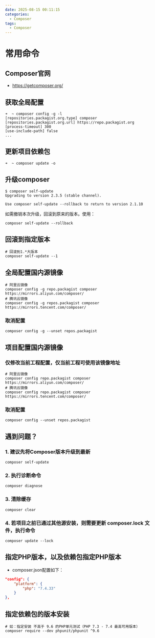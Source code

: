 ```yaml
---
date: 2025-08-15 00:11:15
categories:
  - Composer
tags:
  - Composer
---
```


# 常用命令

## Composer官网

- <https://getcomposer.org/>

## 获取全局配置

```shell
➜  ~ composer config -g -l
[repositories.packagist.org.type] composer
[repositories.packagist.org.url] https://repo.packagist.org
[process-timeout] 300
[use-include-path] false
...
```

## 更新项目依赖包

```shell
➜  ~ composer update -o
```

## 升级composer

```shell {1}
$ composer self-update
Upgrading to version 2.3.5 (stable channel).

Use composer self-update --rollback to return to version 2.1.10
```

如需撤销本次升级，回滚到原来的版本。使用：

```shell
composer self-update --rollback
```

## 回滚到指定版本

```shell
# 回滚到1.*大版本
composer self-update --1
```

## 全局配置国内源镜像

```shell
# 阿里云镜像
composer config -g repo.packagist composer https://mirrors.aliyun.com/composer/
# 腾讯云镜像
composer config -g repos.packagist composer https://mirrors.tencent.com/composer/
```

### 取消配置

```shell
composer config -g --unset repos.packagist
```

## 项目配置国内源镜像

### 仅修改当前工程配置，仅当前工程可使用该镜像地址

```shell
# 阿里云镜像
composer config repo.packagist composer https://mirrors.aliyun.com/composer/
# 腾讯云镜像
composer config repo.packagist composer https://mirrors.tencent.com/composer/
```

### 取消配置

```shell
composer config --unset repos.packagist
```

## 遇到问题？

### 1. 建议先将Composer版本升级到最新

```shell
composer self-update
```

### 2. 执行诊断命令

```shell
composer diagnose
```

### 3. 清除缓存

```shell
composer clear
```

### 4. 若项目之前已通过其他源安装，则需要更新 composer.lock 文件，执行命令

```shell
composer update --lock
```

## 指定PHP版本，以及依赖包指定PHP版本

- composer.json配置如下：

```json
"config": {
    "platform": {
        "php": "7.4.33"
    }
},
```

## 指定依赖包的版本安装

```shell
# 如：指定安装 不高于 9.6 的PHP单元测试（PHP 7.3 - 7.4 最高可用版本）
composer require --dev phpunit/phpunit ^9.6
```
